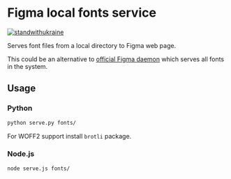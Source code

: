 Figma local fonts service
==

[![standwithukraine](https://user-images.githubusercontent.com/196601/157241136-3f8d9ddf-ec27-44c2-b958-7002a4e1b334.svg)](https://ukrainewar.carrd.co/)

Serves font files from a local directory to Figma web page.

This could be an alternative to [official Figma daemon][DAEMON] which serves all fonts in the system.

[DAEMON]: https://help.figma.com/hc/en-us/articles/360039956894-Access-local-fonts-on-your-computer


Usage
--

### Python
```sh
python serve.py fonts/
```

For WOFF2 support install `brotli` package.

### Node.js
```sh
node serve.js fonts/
```
